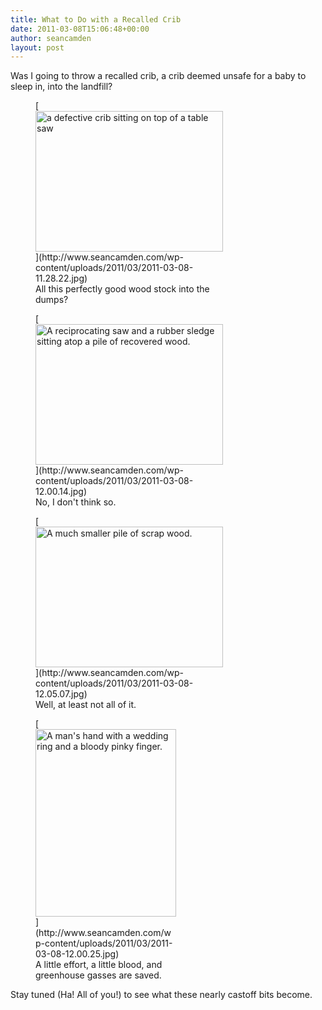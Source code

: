 ```yaml
---
title: What to Do with a Recalled Crib
date: 2011-03-08T15:06:48+00:00
author: seancamden
layout: post
---
```

Was I going to throw a recalled crib, a crib deemed unsafe for a baby to sleep in, into the landfill?
  
<figure id="attachment_334" style="width: 300px" class="wp-caption alignnone">[<img src="http://www.seancamden.com/wp-content/uploads/2011/03/2011-03-08-11.28.22-300x225.jpg" alt="a defective crib sitting on top of a table saw" title="Defective Crib" width="300" height="225" class="size-medium wp-image-334" srcset="http://seancamden.cosm/wp-content/uploads/2011/03/2011-03-08-11.28.22-300x225.jpg 300w, http://seancamden.cosm/wp-content/uploads/2011/03/2011-03-08-11.28.22-1024x768.jpg 1024w" sizes="(max-width: 300px) 100vw, 300px" />](http://www.seancamden.com/wp-content/uploads/2011/03/2011-03-08-11.28.22.jpg)<figcaption class="wp-caption-text">All this perfectly good wood stock into the dumps?</figcaption></figure>
  
<figure id="attachment_335" style="width: 300px" class="wp-caption alignnone">[<img src="http://www.seancamden.com/wp-content/uploads/2011/03/2011-03-08-12.00.14-300x225.jpg" alt="A reciprocating saw and a rubber sledge sitting atop a pile of recovered wood." title="Newly recovered wood stock" width="300" height="225" class="size-medium wp-image-335" srcset="http://seancamden.cosm/wp-content/uploads/2011/03/2011-03-08-12.00.14-300x225.jpg 300w, http://seancamden.cosm/wp-content/uploads/2011/03/2011-03-08-12.00.14-1024x768.jpg 1024w" sizes="(max-width: 300px) 100vw, 300px" />](http://www.seancamden.com/wp-content/uploads/2011/03/2011-03-08-12.00.14.jpg)<figcaption class="wp-caption-text">No, I don't think so.</figcaption></figure>
  
<figure id="attachment_336" style="width: 300px" class="wp-caption alignnone">[<img src="http://www.seancamden.com/wp-content/uploads/2011/03/2011-03-08-12.05.07-300x225.jpg" alt="A much smaller pile of scrap wood." title="Scrap wood" width="300" height="225" class="size-medium wp-image-336" srcset="http://seancamden.cosm/wp-content/uploads/2011/03/2011-03-08-12.05.07-300x225.jpg 300w, http://seancamden.cosm/wp-content/uploads/2011/03/2011-03-08-12.05.07-1024x768.jpg 1024w" sizes="(max-width: 300px) 100vw, 300px" />](http://www.seancamden.com/wp-content/uploads/2011/03/2011-03-08-12.05.07.jpg)<figcaption class="wp-caption-text">Well, at least not all of it.</figcaption></figure>
  
<figure id="attachment_337" style="width: 225px" class="wp-caption alignnone">[<img src="http://www.seancamden.com/wp-content/uploads/2011/03/2011-03-08-12.00.25-225x300.jpg" alt="A man&#039;s hand with a wedding ring and a bloody pinky finger." title="Bloody Pinky" width="225" height="300" class="size-medium wp-image-337" srcset="http://seancamden.cosm/wp-content/uploads/2011/03/2011-03-08-12.00.25-225x300.jpg 225w, http://seancamden.cosm/wp-content/uploads/2011/03/2011-03-08-12.00.25-768x1024.jpg 768w, http://seancamden.cosm/wp-content/uploads/2011/03/2011-03-08-12.00.25.jpg 1536w" sizes="(max-width: 225px) 100vw, 225px" />](http://www.seancamden.com/wp-content/uploads/2011/03/2011-03-08-12.00.25.jpg)<figcaption class="wp-caption-text">A little effort, a little blood, and greenhouse gasses are saved.</figcaption></figure>
  
Stay tuned (Ha! All of you!) to see what these nearly castoff bits become.